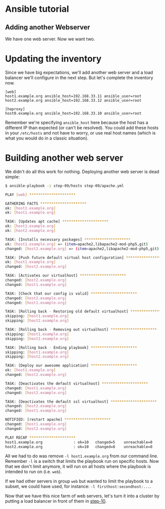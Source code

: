 Ansible tutorial
================

Adding another Webserver
-------------------------

We have one web server. Now we want two.

# Updating the inventory

Since we have big expectations, we'll add another web server and a load
balancer we'll configure in the next step. But let's complete the inventory now.

```
[web]
host1.example.org ansible_host=192.168.33.11 ansible_user=root
host2.example.org ansible_host=192.168.33.12 ansible_user=root

[haproxy]
host0.example.org ansible_host=192.168.33.10 ansible_user=root
```

Remember we're specifying `ansible_host` here because the host has a
different IP than expected (or can't be resolved). You could add these hosts
in your `/etc/hosts` and not have to worry, or use real host names (which is
what you would do in a classic situation).

# Building another web server

We didn't do all this work for nothing. Deploying another web server is dead 
simple:

```bash
$ ansible-playbook -i step-09/hosts step-09/apache.yml

PLAY [web] ********************* 

GATHERING FACTS ********************* 
ok: [host2.example.org]
ok: [host1.example.org]

TASK: [Updates apt cache] ********************* 
ok: [host1.example.org]
ok: [host2.example.org]

TASK: [Installs necessary packages] ********************* 
ok: [host1.example.org] => (item=apache2,libapache2-mod-php5,git)
changed: [host2.example.org] => (item=apache2,libapache2-mod-php5,git)

TASK: [Push future default virtual host configuration] ********************* 
ok: [host1.example.org]
changed: [host2.example.org]

TASK: [Activates our virtualhost] ********************* 
changed: [host2.example.org]
changed: [host1.example.org]

TASK: [Check that our config is valid] ********************* 
changed: [host2.example.org]
changed: [host1.example.org]

TASK: [Rolling back - Restoring old default virtualhost] ********************* 
skipping: [host1.example.org]
skipping: [host2.example.org]

TASK: [Rolling back - Removing out virtualhost] ********************* 
skipping: [host1.example.org]
skipping: [host2.example.org]

TASK: [Rolling back - Ending playbook] ********************* 
skipping: [host1.example.org]
skipping: [host2.example.org]

TASK: [Deploy our awesome application] ********************* 
ok: [host1.example.org]
changed: [host2.example.org]

TASK: [Deactivates the default virtualhost] ********************* 
changed: [host1.example.org]
changed: [host2.example.org]

TASK: [Deactivates the default ssl virtualhost] ********************* 
changed: [host2.example.org]
changed: [host1.example.org]

NOTIFIED: [restart apache] ********************* 
changed: [host1.example.org]
changed: [host2.example.org]

PLAY RECAP ********************* 
host1.example.org              : ok=10   changed=5    unreachable=0    failed=0    
host2.example.org              : ok=10   changed=8    unreachable=0    failed=0    
```

All we had to do was remove `-l host1.example.org` from our command line. Remember 
`-l` is a switch that limits the playbook run on specific hosts. Now that we don't 
limit anymore, it will run on all hosts where the playbook is intended to run on 
(i.e. `web`).

If we had other servers in group `web` but wanted to limit the playbook to a subset, 
we could have used, for instance: `-l firsthost:secondhost:...`.

Now that we have this nice farm of web servers, let's turn it into a cluster by 
putting a load balancer in front of them in [step-10](https://github.com/gossetx/ansible/tree/master/step-10).
